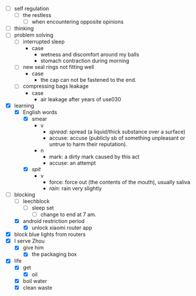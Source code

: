 - [ ] self regulation
    - [ ] the restless
        - [ ] when encountering opposite opinions
- [ ] thinking
- [ ] problem solving
    - [ ] interrupted sleep
        - case
            - wetness and discomfort around my balls
            - stomach contraction during morning
    - [ ] new seal rings not fitting well
        - case
            - the cap can not be fastened to the end.
    - [ ] compressing bags leakage
        - case
            - air leakage after years of use030
- [x] learning
    - [x] English words
        - [x] smear
            - v
                - *spread*: spread (a liquid/thick substance over a surface)
                - accuse: accuse (publicly sb of something unpleasant or untrue to harm their reputation). 
            - n
                - mark: a dirty mark caused by this act
                - accuse: an attempt
        - [x] *spit*
            - v
                - force: force out (the contents of the mouth), usually saliva
                - *rain*: rain very slightly 
- [ ] blocking
    - [ ] leechblock
        - [ ] sleep set
            - [ ] change to end at 7 am.
    - [x] android restriction period
        - [x] unlock xiaomi router app
- [x] block blue lights from routers
- [x] I serve Zhou
    - [x] give him
        - [x] the packaging box
- [x] life
    - [x] get
        - [x] oil
    - [x] boil water
    - [x] clean waste